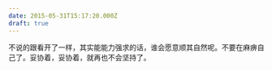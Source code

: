 ```yaml
---
date: 2015-05-31T15:17:20.000Z
draft: true
---
```

不说的跟看开了一样，其实能能力强求的话，谁会愿意顺其自然呢。不要在麻痹自己了。妥协着，妥协着，就再也不会坚持了。